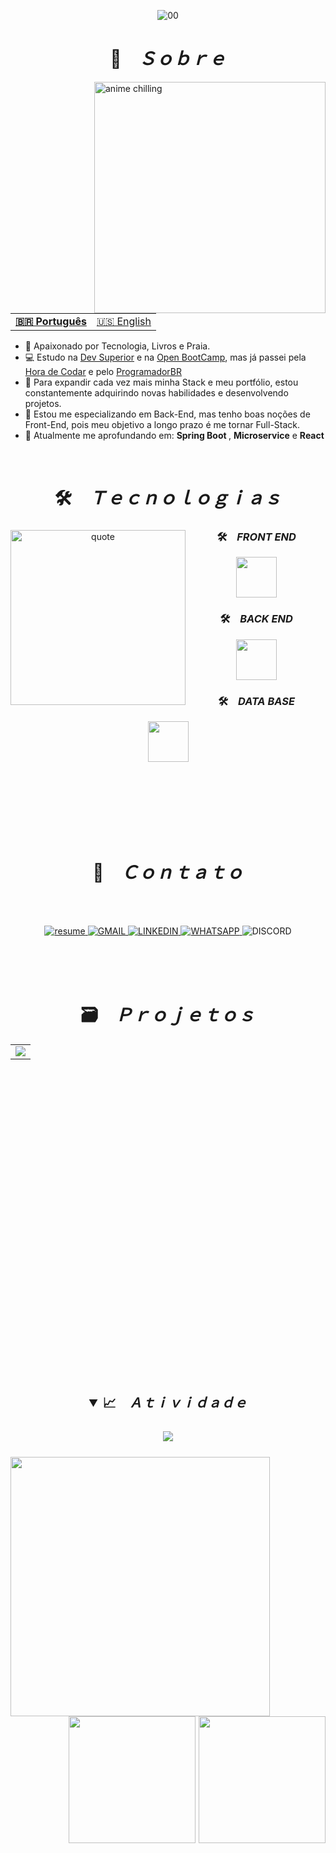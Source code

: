 
<div align="center">

![00](https://user-images.githubusercontent.com/106397008/197808990-e1ae92ce-afbb-4a5c-907d-0ad0ba0b83d1.jpg)

</div>

<h1 align="center">📇 &ensp; <i>Ｓｏｂｒｅ</i></h1>
<img align="right" src="./analysis.gif" width="370px" alt="anime chilling">
<table align="center">
  <tr>
    <td>
      <b>
        <a href="README.md">🇧🇷 Português</a>
      </b>
    </td>
    <td>
      <a href="readme-en.md">🇺🇸 English</a>
    </td>
  </tr>
</table>

<ul align="left">
    <li>🤩️ Apaixonado por Tecnologia, Livros e Praia.</li>
    <li>💻 Estudo na <a href="https://rodolfomori.com.br/devclub/" target="_blank">Dev Superior</a> e na <a href="https://open-bootcamp.com" target="_blank">Open BootCamp<a/>, mas já passei pela <a href="https://www.horadecodar.com.br/comunidade-hora-de-codar/" target="_blank">Hora de Codar</a> e pelo <a href="https://programadorbr.com" target="_blank">ProgramadorBR</a>
    <li>🔭 Para expandir cada vez mais minha Stack e meu portfólio, estou constantemente adquirindo novas habilidades e desenvolvendo projetos.</li>
    <li>🔮 Estou me especializando em Back-End, mas tenho boas noções de Front-End, pois meu objetivo a longo prazo é me tornar Full-Stack.</li>
      <li>🚀 Atualmente me aprofundando em: <b>Spring Boot </b>, <b>Microservice</b> e <b> React </b></li>
</ul>
<br>

<h1 align="center">🛠️ &ensp; <i>Ｔｅｃｎｏｌｏｇｉａｓ</i></h1>
<div align="center">     
<img align="left" width="280px" alt="quote" src="https://quotes-github-readme.vercel.app/api?type=vertical&theme=tokyonight"/>
    
   <h3 align="center">🛠️ &ensp; <i>FRONT END </i></h3>
      <p align="center">
        <a href="https://skillicons.dev">
          <img src="https://skillicons.dev/icons?i=html,css,js" width="65px" />
        </a>
      </p>
    <h3 align="center">🛠️ &ensp; <i>BACK END </i></h3>
      <p align="center">
        <a href="https://skillicons.dev">
          <img src="https://skillicons.dev/icons?i=java,spring,php,nodejs" width="65px" />
        </a>
      </p>
    <h3 align="center">🛠️ &ensp; <i>DATA BASE</i></h3>
      <p align="center">
        <a href="https://skillicons.dev">
          <img src="https://skillicons.dev/icons?i=mysql,mongodb,postgres" width="65px" />
        </a>
      </p>
     </div>
<br><br><br><br><br><br>

<h1 align="center">📩 &ensp; <i>Ｃｏｎｔａｔｏ</i></h1>
<br><br>
<p align="center">
  <a href="https://export-download.canva.com/NskEY/DAFOAmNskEY/103/0-37189062837.pdf?X-Amz-Algorithm=AWS4-HMAC-SHA256&X-Amz-Credential=AKIAJHKNGJLC2J7OGJ6Q%2F20221005%2Fus-east-1%2Fs3%2Faws4_request&X-Amz-Date=20221005T102753Z&X-Amz-Expires=26369&X-Amz-Signature=e9736a0c26ddc834157637bb3af1e3ffa4e1c9fc28f456d924dcc37c1843e300&X-Amz-SignedHeaders=host&response-content-disposition=attachment%3B%20filename%2A%3DUTF-8%27%27Lucas-Maciel-curr%25C3%25ADculo-frontend-v1.4.pdf&response-expires=Wed%2C%2005%20Oct%202022%2017%3A47%3A22%20GMT">
    <img src="https://img.shields.io/badge/Currículo-4285F4?style=for-the-badge&amp;logo=read-the-docs&amp;logoColor=white" alt="resume">
  </a>
  
  <a href="mailto:lucasreis_cod@hotmail.com" alt="Gmail" target="_blank">
    <img src="https://img.shields.io/badge/Gmail-D14836?style=for-the-badge&logo=gmail&logoColor=white" alt="GMAIL">
  </a>

  <a href="https://www.linkedin.com/in/lucas-reis-b67558162/" alt="Linkedin" target="_blank">
    <img src="https://img.shields.io/badge/LinkedIn-0077B5?style=for-the-badge&logo=linkedin&logoColor=white" alt="LINKEDIN">
  </a>
  
  <a href="https://wa.me/5571988078287" alt="WhatsApp" target="_blank">
    <img src="https://img.shields.io/badge/WhatsApp-25D366?style=for-the-badge&logo=whatsapp&logoColor=white" alt="WHATSAPP">
  </a>
  <img src="https://user-images.githubusercontent.com/86276393/177438405-e828976c-3773-4b4e-a3f3-dc888c759003.png" alt="DISCORD">
</p> 
<br><br><br>

<h1 align="center">🗃️ &ensp; <i>Ｐｒｏｊｅｔｏｓ</i></h1>

<table height="495px">
  <tr>
    <td>
    <a href="https://github.com/Luk4x/user-register-API" target="_blank">
      <img align="center" src="https://github-readme-stats.vercel.app/api/pin/?username=Luk4x&repo=user-register-API&theme=tokyonight&hide_border=true">
    </a>
    </td>
  </tr>
  
</table>
<br>

<h2 align="center">
<details open>
<summary>📈 &ensp; <i>Ａｔｉｖｉｄａｄｅ</i></summary>
<br>
<img align="center" src="https://activity-graph.herokuapp.com/graph?username=9reis&theme=tokyo-night&hide_border=true">
<br><br>
<img align="left" height="415px" src="https://github-readme-stats.vercel.app/api/top-langs/?username=9reis&langs_count=8&theme=tokyonight&hide_border=true">
<div align="right">
<img height="203px" src="https://github-readme-stats.vercel.app/api?username=9reis&show_icons=true&custom_title=Luk4x's%20Github%20Stats&theme=tokyonight&hide_border=true">
<img height="203px" src="https://github-readme-streak-stats.herokuapp.com/?user=9reis&theme=tokyonight&hide_border=true">
</div>
</details>


